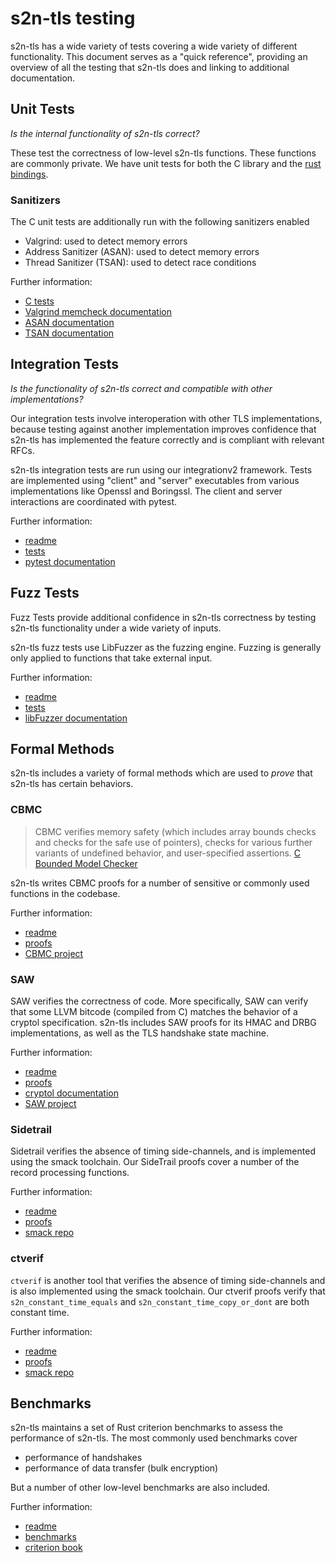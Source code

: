 # s2n-tls testing
s2n-tls has a wide variety of tests covering a wide variety of different functionality. This document serves as a "quick reference", providing an overview of all the testing that s2n-tls does and linking to additional documentation.

## Unit Tests
_Is the internal functionality of s2n-tls correct?_

These test the correctness of low-level s2n-tls functions. These functions are commonly private. We have unit tests for both the C library and the [rust bindings](../bindings/rust). 

### Sanitizers
The C unit tests are additionally run with the following sanitizers enabled
- Valgrind: used to detect memory errors
- Address Sanitizer (ASAN): used to detect memory errors
- Thread Sanitizer (TSAN): used to detect race conditions

Further information:
- [C tests](unit/)
- [Valgrind memcheck documentation](https://valgrind.org/docs/manual/mc-manual.html)
- [ASAN documentation](https://clang.llvm.org/docs/AddressSanitizer.html)
- [TSAN documentation](https://clang.llvm.org/docs/ThreadSanitizer.html)

## Integration Tests
_Is the functionality of s2n-tls correct and compatible with other implementations?_

Our integration tests involve interoperation with other TLS implementations, because testing against another implementation improves confidence that s2n-tls has implemented the feature correctly and is compliant with relevant RFCs.

s2n-tls integration tests are run using our integrationv2 framework. Tests are implemented using "client" and "server" executables from various implementations like Openssl and Boringssl. The client and server interactions are coordinated with pytest.

Further information:
- [readme](integrationv2/README.md)
- [tests](integrationv2/)
- [pytest documentation](https://docs.pytest.org/en/stable/)

## Fuzz Tests
Fuzz Tests provide additional confidence in s2n-tls correctness by testing s2n-tls functionality under a wide variety of inputs.

s2n-tls fuzz tests use LibFuzzer as the fuzzing engine. Fuzzing is generally only applied to functions that take external input.

Further information:
- [readme](fuzz/Readme.md)
- [tests](fuzz/)
- [libFuzzer documentation](https://llvm.org/docs/LibFuzzer.html)

## Formal Methods
s2n-tls includes a variety of formal methods which are used to _prove_ that s2n-tls has certain behaviors.

### CBMC
> CBMC verifies memory safety (which includes array bounds checks and checks for the safe use of pointers), checks for various further variants of undefined behavior, and user-specified assertions.
> [C Bounded Model Checker](https://www.cprover.org/cbmc/)

s2n-tls writes CBMC proofs for a number of sensitive or commonly used functions in the codebase.

Further information:
- [readme](cbmc/README.md)
- [proofs](cbmc/proofs/)
- [CBMC project](https://www.cprover.org/cbmc/)

### SAW
SAW verifies the correctness of code. More specifically, SAW can verify that some LLVM bitcode (compiled from C) matches the behavior of a cryptol specification. s2n-tls includes SAW proofs for its HMAC and DRBG implementations, as well as the TLS handshake state machine.

Further information:
- [readme](saw/README.md)
- [proofs](saw/)
- [cryptol documentation](http://www.cryptol.net/)
- [SAW project](https://saw.galois.com/) 

### Sidetrail
Sidetrail verifies the absence of timing side-channels, and is implemented using the smack toolchain. Our SideTrail proofs cover a number of the record processing functions.

Further information:
- [readme](sidetrail/README.md)
- [proofs](sidetrail/working/)
- [smack repo](https://github.com/smackers/smack) 

### ctverif
`ctverif` is another tool that verifies the absence of timing side-channels and is also implemented using the smack toolchain. Our ctverif proofs verify that `s2n_constant_time_equals` and `s2n_constant_time_copy_or_dont` are both constant time.

Further information:
- [readme](ctverif/README.md)
- [proofs](ctverif/Makefile) 
- [smack repo](https://github.com/smackers/smack)

## Benchmarks
s2n-tls maintains a set of Rust criterion benchmarks to assess the performance of s2n-tls. The most commonly used benchmarks cover
- performance of handshakes
- performance of data transfer (bulk encryption)

But a number of other low-level benchmarks are also included.

Further information:
- [readme](../bindings/rust/bench/README.md)
- [benchmarks](../bindings/rust/bench/benches/)
- [criterion book](https://bheisler.github.io/criterion.rs/book/)
